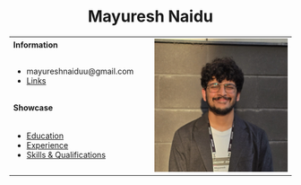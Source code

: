 <h1 align="center">Mayuresh Naidu</h1>
<table>
  <tbody>
    <tr>
      <td><b>Information</b></td>
      <td width="50%" rowspan="4">
        <img alt="Photo" src="./assets/portfolio-img.jpg" />
      </td>
    </tr>
    <tr>
      <td>
        <ul>
          <li>mayureshnaiduu@gmail.com</li>
          <li><a href="/links.markdown">Links</a></li>
        </ul>
      </td>
    </tr>
    <tr><td><b>Showcase</b></td></tr>
    <tr>
      <td width="50%">
        <ul>
          <li><a href="./education.markdown">Education</a></li>
          <li><a href="./experience.markdown">Experience</a></li>
          <li><a href="./skills.markdown">Skills & Qualifications</a></li>
        </ul>
      </td>
    </tr>
  </tbody>
</table>





